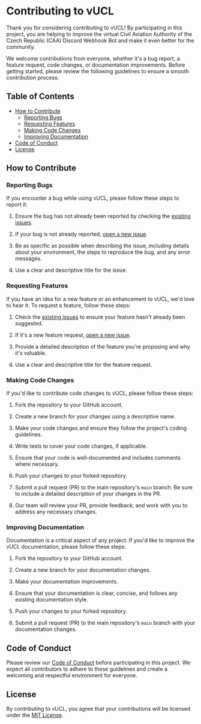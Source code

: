 # Contributing to vUCL

Thank you for considering contributing to vUCL! By participating in this project, you are helping to improve the virtual Civil Aviation Authority of the Czech Republic (CAA) Discord Webhook Bot and make it even better for the community.

We welcome contributions from everyone, whether it's a bug report, a feature request, code changes, or documentation improvements. Before getting started, please review the following guidelines to ensure a smooth contribution process.

## Table of Contents

- [How to Contribute](#how-to-contribute)
  - [Reporting Bugs](#reporting-bugs)
  - [Requesting Features](#requesting-features)
  - [Making Code Changes](#making-code-changes)
  - [Improving Documentation](#improving-documentation)
- [Code of Conduct](#code-of-conduct)
- [License](#license)

## How to Contribute

### Reporting Bugs

If you encounter a bug while using vUCL, please follow these steps to report it:

1. Ensure the bug has not already been reported by checking the [existing issues](https://github.com/kristianbc/vUCL/issues).

2. If your bug is not already reported, [open a new issue](https://github.com/kristianbc/vUCL/issues/new).

3. Be as specific as possible when describing the issue, including details about your environment, the steps to reproduce the bug, and any error messages.

4. Use a clear and descriptive title for the issue.

### Requesting Features

If you have an idea for a new feature or an enhancement to vUCL, we'd love to hear it. To request a feature, follow these steps:

1. Check the [existing issues](https://github.com/kristianbc/vUCL/issues) to ensure your feature hasn't already been suggested.

2. If it's a new feature request, [open a new issue](https://github.com/kristianbc/vUCL/issues/new).

3. Provide a detailed description of the feature you're proposing and why it's valuable.

4. Use a clear and descriptive title for the feature request.

### Making Code Changes

If you'd like to contribute code changes to vUCL, please follow these steps:

1. Fork the repository to your GitHub account.

2. Create a new branch for your changes using a descriptive name.

3. Make your code changes and ensure they follow the project's coding guidelines.

4. Write tests to cover your code changes, if applicable.

5. Ensure that your code is well-documented and includes comments where necessary.

6. Push your changes to your forked repository.

7. Submit a pull request (PR) to the main repository's `main` branch. Be sure to include a detailed description of your changes in the PR.

8. Our team will review your PR, provide feedback, and work with you to address any necessary changes.

### Improving Documentation

Documentation is a critical aspect of any project. If you'd like to improve the vUCL documentation, please follow these steps:

1. Fork the repository to your GitHub account.

2. Create a new branch for your documentation changes.

3. Make your documentation improvements.

4. Ensure that your documentation is clear, concise, and follows any existing documentation style.

5. Push your changes to your forked repository.

6. Submit a pull request (PR) to the main repository's `main` branch with your documentation changes.

## Code of Conduct

Please review our [Code of Conduct](CODE_OF_CONDUCT.md) before participating in this project. We expect all contributors to adhere to these guidelines and create a welcoming and respectful environment for everyone.

## License

By contributing to vUCL, you agree that your contributions will be licensed under the [MIT License](LICENSE).
